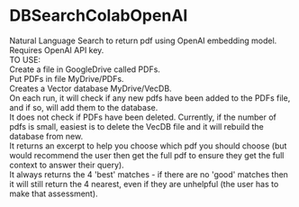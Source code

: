 # DBSearchColabOpenAI
Natural Language Search to return pdf using OpenAI embedding model.  <br />
Requires OpenAI API key.  
TO USE:  
Create a file in GoogleDrive called PDFs.  
Put PDFs in file MyDrive/PDFs.  
Creates a Vector database MyDrive/VecDB.  
On each run, it will check if any new pdfs have been added to the PDFs file, and if so, will add them to the database.  
It does not check if PDFs have been deleted. Currently, if the number of pdfs is small, easiest is to delete the VecDB file and it will rebuild the database from new.  
It returns an excerpt to help you choose which pdf you should choose (but would recommend the user then get the full pdf to ensure they get the full context to answer their query).  
It always returns the 4 'best' matches - if there are no 'good' matches then it will still return the 4 nearest, even if they are unhelpful (the user has to make that assessment).
